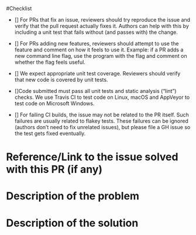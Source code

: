<!-- Thank you for helping us improve Go Ethereum!

# Need Support? 
- **View the Doccumentation**
(https://geth.ethereum.org/developers/Code-Review-Guidelines)
- **Have a technical question?** Ask on [Stack Overflow with tag "go-ethereum"](https://stackoverflow.com/questions/tagged/go-ethereum)
- **Found a bug** Help fix it by thoroughly documenting it and filing and issue on GitHub.
-->

#Checklist
- [] For PRs that fix an issue, reviewers should try reproduce the issue and verify that the pull request actually fixes it. Authors can help with this by including a unit test that fails without (and passes with) the change.

- [] For PRs adding new features, reviewers should attempt to use the feature and comment on how it feels to use it. Example: if a PR adds a new command line flag, use the program with the flag and comment on whether the flag feels useful.

- [] We expect appropriate unit test coverage. Reviewers should verify that new code is covered by unit tests.

- []Code submitted must pass all unit tests and static analysis (“lint”) checks. We use Travis CI to test code on Linux, macOS and AppVeyor to test code on Microsoft Windows.

- [] For failing CI builds, the issue may not be related to the PR itself. Such failures are usually related to flakey tests. These failures can be ignored (authors don’t need to fix unrelated issues), but please file a GH issue so the test gets fixed eventually.

# Reference/Link to the issue solved with this PR (if any)

# Description of the problem
<!-- Please be as precise as possible: what issue you experienced, how often... -->

# Description of the solution
<!-- How you solved the issue and the other things you considered and maybe rejected -->
